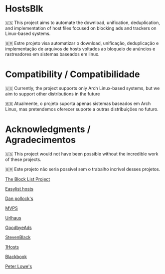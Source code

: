 # HostsBlk
🇺🇸 This project aims to automate the download, unification, deduplication, and implementation of host files focused on blocking ads and trackers on Linux-based systems.

🇧🇷 Estre projeto visa automatizar o download, unificação, deduplicação e implementação de arquivos de hosts voltados ao bloqueio de anúncios e rastreadores em sistemas baseados em linux.

# Compatibility / Compatibilidade
🇺🇸 Currently, the project supports only Arch Linux-based systems, but we aim to support other distributions in the future

🇧🇷 Atualmente, o projeto suporta apenas sistemas baseados em Arch Linux, mas pretendemos oferecer suporte a outras distribuições no futuro.

# Acknowledgments / Agradecimentos
🇺🇸 This project would not have been possible without the incredible work of these projects.

🇧🇷 Este projeto não seria possível sem o trabalho incrivel desses projetos.

[The Block List Project](https://github.com/blocklistproject/Lists)

[Easylist hosts](https://github.com/ProgramComputer/Easylist_hosts)

[Dan pollock's](https://someonewhocares.org/hosts/hosts)

[MVPS](https://winhelp2002.mvps.org/hosts.txt)

[Urlhaus](https://github.com/curbengh/urlhaus-filter)

[GoodbyeAds](https://github.com/jerryn70/GoodbyeAds)

[StevenBlack](https://github.com/StevenBlack/hosts)

[1Hosts](https://github.com/badmojr/1Hosts)

[Blackbook](https://github.com/stamparm/blackbook)

[Peter Lowe's](https://pgl.yoyo.org/adservers/serverlist.php?hostformat=hosts&showintro=1&startday=01&startmonth=01&startyear=2000&mimetype=plaintext)
